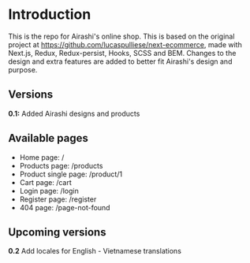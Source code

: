 # Introduction

This is the repo for Airashi's online shop. This is based on the original project at https://github.com/lucaspulliese/next-ecommerce, made with Next.js, Redux, Redux-persist, Hooks, SCSS and BEM. Changes to the design and extra features are added to better fit Airashi's design and purpose.

## Versions

**0.1:** Added Airashi designs and products

## Available pages

- Home page: /
- Products page: /products
- Product single page: /product/1
- Cart page: /cart
- Login page: /login
- Register page: /register
- 404 page: /page-not-found

## Upcoming versions

**0.2** Add locales for English - Vietnamese translations
